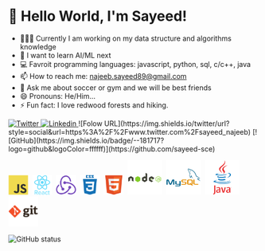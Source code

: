 #                                                     👋 Hello World, I'm Sayeed!




- 🧑🏻‍💻 Currently I am working on my data structure and algorithms knowledge
- 🌱 I want to learn AI/ML next
- 💻 Favroit programming languages: javascript, python, sql, c/c++, java
- 📫 How to reach me: najeeb.sayeed89@gmail.com
- 💬 Ask me about soccer or gym and we will be best friends 
- 😄 Pronouns: He/Him...
- ⚡  Fun fact: I love redwood forests and hiking.


<a href="https://twitter.com/alekswritescode">
  <img
    alt="Twitter"
    src="https://img.shields.io/badge/Twitter-1DA1F2?logo=twitter&logoColor=white&url=https%3A%2F%2Fwww.twitter.com%2Fsayeed_najeeb&style=for-the-badge"
  />
</a>
</a>
<a href="https://www.linkedin.com/in/alekspopovic/">
  <img
    alt="Linkedin"
    src="https://img.shields.io/badge/linkedin-0077B5?logo=linkedin&logoColor=white&style=for-the-badge"
  />
</a>
![Folow URL](https://img.shields.io/twitter/url?style=social&url=https%3A%2F%2Fwww.twitter.com%2Fsayeed_najeeb) [![GitHub](https://img.shields.io/badge/--181717?logo=github&logoColor=ffffff)](https://github.com/sayeed-sce)

<p>
  <img src="https://github.com/devicons/devicon/blob/master/icons/javascript/javascript-original.svg" title="JavaScript" alt="JavaScript" width="40" height="40"/>&nbsp;
  <img src="https://github.com/devicons/devicon/blob/master/icons/react/react-original-wordmark.svg" title="React" alt="React" width="40" height="40"/>&nbsp;
  <img src="https://github.com/devicons/devicon/blob/master/icons/redux/redux-original.svg" title="Redux" alt="Redux " width="40" height="40"/>&nbsp;
  <img src="https://github.com/devicons/devicon/blob/master/icons/css3/css3-plain-wordmark.svg"  title="CSS3" alt="CSS" width="40" height="40"/>&nbsp;
  <img src="https://github.com/devicons/devicon/blob/master/icons/html5/html5-original.svg" title="HTML5" alt="HTML" width="40" height="40"/>&nbsp;
  <img src="https://github.com/devicons/devicon/blob/master/icons/nodejs/nodejs-original-wordmark.svg" title="NodeJS" alt="NodeJS" width="70" height="70"/>&nbsp;
  <img src="https://github.com/devicons/devicon/blob/master/icons/mysql/mysql-original-wordmark.svg" title="MySQL"  alt="MySQL" width="70" height="70"/>&nbsp;
  <img src="https://github.com/devicons/devicon/blob/master/icons/java/java-original-wordmark.svg" title="Java" alt="Java" width="70" height="70"/>&nbsp;
  <img src="https://github.com/devicons/devicon/blob/master/icons/git/git-original-wordmark.svg" title="Git" **alt="Git" width="60" height="60"/>
</p>



![ GitHub status](https://github-readme-stats.vercel.app/api?username=sayeed-sce&show_icons=true&theme=merko)



 
  
  
  
  
  

  


                            
                                                  
